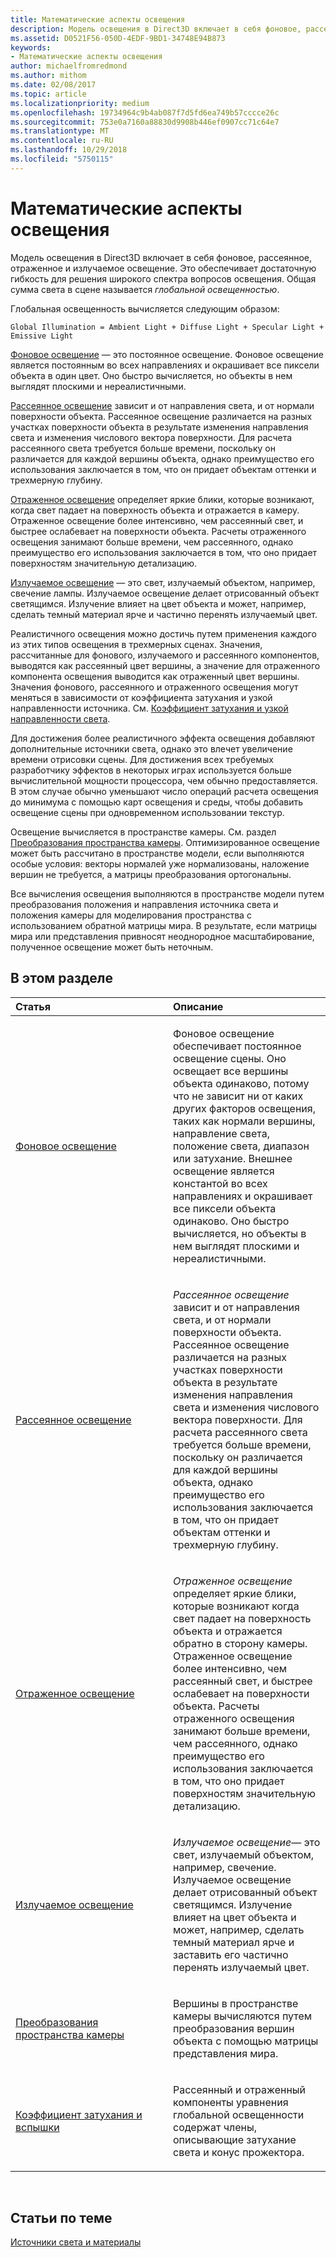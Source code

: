 ```yaml
---
title: Математические аспекты освещения
description: Модель освещения в Direct3D включает в себя фоновое, рассеянное, отраженное и излучаемое освещение. Это обеспечивает достаточную гибкость для решения широкого спектра вопросов освещения. Общая сумма света в сцене называется глобальной освещенностью.
ms.assetid: D0521F56-050D-4EDF-9BD1-34748E94B873
keywords:
- Математические аспекты освещения
author: michaelfromredmond
ms.author: mithom
ms.date: 02/08/2017
ms.topic: article
ms.localizationpriority: medium
ms.openlocfilehash: 19734964c9b4ab087f7d5fd6ea749b57cccce26c
ms.sourcegitcommit: 753e0a7160a88830d9908b446ef0907cc71c64e7
ms.translationtype: MT
ms.contentlocale: ru-RU
ms.lasthandoff: 10/29/2018
ms.locfileid: "5750115"
---
```

# <a name="mathematics-of-lighting"></a>Математические аспекты освещения


Модель освещения в Direct3D включает в себя фоновое, рассеянное, отраженное и излучаемое освещение. Это обеспечивает достаточную гибкость для решения широкого спектра вопросов освещения. Общая сумма света в сцене называется *глобальной освещенностью*.

Глобальная освещенность вычисляется следующим образом:

```
Global Illumination = Ambient Light + Diffuse Light + Specular Light + Emissive Light 
```

[Фоновое освещение](ambient-lighting.md) — это постоянное освещение. Фоновое освещение является постоянным во всех направлениях и окрашивает все пиксели объекта в один цвет. Оно быстро вычисляется, но объекты в нем выглядят плоскими и нереалистичными.

[Рассеянное освещение](diffuse-lighting.md) зависит и от направления света, и от нормали поверхности объекта. Рассеянное освещение различается на разных участках поверхности объекта в результате изменения направления света и изменения числового вектора поверхности. Для расчета рассеянного света требуется больше времени, поскольку он различается для каждой вершины объекта, однако преимущество его использования заключается в том, что он придает объектам оттенки и трехмерную глубину.

[Отраженное освещение](specular-lighting.md) определяет яркие блики, которые возникают, когда свет падает на поверхность объекта и отражается в камеру. Отраженное освещение более интенсивно, чем рассеянный свет, и быстрее ослабевает на поверхности объекта. Расчеты отраженного освещения занимают больше времени, чем рассеянного, однако преимущество его использования заключается в том, что оно придает поверхностям значительную детализацию.

[Излучаемое освещение](emissive-lighting.md) — это свет, излучаемый объектом, например, свечение лампы. Излучаемое освещение делает отрисованный объект светящимся. Излучение влияет на цвет объекта и может, например, сделать темный материал ярче и частично перенять излучаемый цвет.

Реалистичного освещения можно достичь путем применения каждого из этих типов освещения в трехмерных сценах. Значения, рассчитанные для фонового, излучаемого и рассеянного компонентов, выводятся как рассеянный цвет вершины, а значение для отраженного компонента освещения выводится как отраженный цвет вершины. Значения фонового, рассеянного и отраженного освещения могут меняться в зависимости от коэффициента затухания и узкой направленности источника. См. [Коэффициент затухания и узкой направленности света](attenuation-and-spotlight-factor.md).

Для достижения более реалистичного эффекта освещения добавляют дополнительные источники света, однако это влечет увеличение времени отрисовки сцены. Для достижения всех требуемых разработчику эффектов в некоторых играх используется больше вычислительной мощности процессора, чем обычно предоставляется. В этом случае обычно уменьшают число операций расчета освещения до минимума с помощью карт освещения и среды, чтобы добавить освещение сцены при одновременном использовании текстур.

Освещение вычисляется в пространстве камеры. См. раздел [Преобразования пространства камеры](camera-space-transformations.md). Оптимизированное освещение может быть рассчитано в пространстве модели, если выполняются особые условия: векторы нормалей уже нормализованы, наложение вершин не требуется, а матрицы преобразования ортогональны.

Все вычисления освещения выполняются в пространстве модели путем преобразования положения и направления источника света и положения камеры для моделирования пространства с использованием обратной матрицы мира. В результате, если матрицы мира или представления привносят неоднородное масштабирование, полученное освещение может быть неточным.

## <a name="span-idin-this-sectionspanin-this-section"></a><span id="in-this-section"></span>В этом разделе


<table>
<colgroup>
<col width="50%" />
<col width="50%" />
</colgroup>
<thead>
<tr class="header">
<th align="left">Статья</th>
<th align="left">Описание</th>
</tr>
</thead>
<tbody>
<tr class="odd">
<td align="left"><p><a href="ambient-lighting.md">Фоновое освещение</a></p></td>
<td align="left"><p>Фоновое освещение обеспечивает постоянное освещение сцены. Оно освещает все вершины объекта одинаково, потому что не зависит ни от каких других факторов освещения, таких как нормали вершины, направление света, положение света, диапазон или затухание. Внешнее освещение является константой во всех направлениях и окрашивает все пиксели объекта одинаково. Оно быстро вычисляется, но объекты в нем выглядят плоскими и нереалистичными.</p></td>
</tr>
<tr class="even">
<td align="left"><p><a href="diffuse-lighting.md">Рассеянное освещение</a></p></td>
<td align="left"><p><em>Рассеянное освещение</em> зависит и от направления света, и от нормали поверхности объекта. Рассеянное освещение различается на разных участках поверхности объекта в результате изменения направления света и изменения числового вектора поверхности. Для расчета рассеянного света требуется больше времени, поскольку он различается для каждой вершины объекта, однако преимущество его использования заключается в том, что он придает объектам оттенки и трехмерную глубину.</p></td>
</tr>
<tr class="odd">
<td align="left"><p><a href="specular-lighting.md">Отраженное освещение</a></p></td>
<td align="left"><p><em>Отраженное освещение</em> определяет яркие блики, которые возникают когда свет падает на поверхность объекта и отражается обратно в сторону камеры. Отраженное освещение более интенсивно, чем рассеянный свет, и быстрее ослабевает на поверхности объекта. Расчеты отраженного освещения занимают больше времени, чем рассеянного, однако преимущество его использования заключается в том, что оно придает поверхностям значительную детализацию.</p></td>
</tr>
<tr class="even">
<td align="left"><p><a href="emissive-lighting.md">Излучаемое освещение</a></p></td>
<td align="left"><p><em>Излучаемое освещение</em>— это свет, излучаемый объектом, например, свечение. Излучаемое освещение делает отрисованный объект светящимся. Излучение влияет на цвет объекта и может, например, сделать темный материал ярче и заставить его частично перенять излучаемый цвет.</p></td>
</tr>
<tr class="odd">
<td align="left"><p><a href="camera-space-transformations.md">Преобразования пространства камеры</a></p></td>
<td align="left"><p>Вершины в пространстве камеры вычисляются путем преобразования вершин объекта с помощью матрицы представления мира.</p></td>
</tr>
<tr class="even">
<td align="left"><p><a href="attenuation-and-spotlight-factor.md">Коэффициент затухания и вспышки</a></p></td>
<td align="left"><p>Рассеянный и отраженный компоненты уравнения глобальной освещенности содержат члены, описывающие затухание света и конус прожектора.</p></td>
</tr>
</tbody>
</table>

 

## <a name="span-idrelated-topicsspanrelated-topics"></a><span id="related-topics"></span>Статьи по теме


[Источники света и материалы](lights-and-materials.md)

 

 




